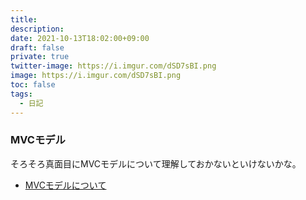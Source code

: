 ```yaml
---
title: 
description: 
date: 2021-10-13T18:02:00+09:00
draft: false
private: true
twitter-image: https://i.imgur.com/dSD7sBI.png
image: https://i.imgur.com/dSD7sBI.png
toc: false
tags:
  - 日記
---
```


### MVCモデル

そろそろ真面目にMVCモデルについて理解しておかないといけないかな。

* [MVCモデルについて](https://zenn.dev/dd_sho/articles/36abe63831d909)

